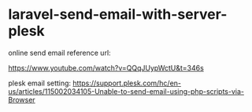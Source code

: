 # laravel-send-email-with-server-plesk
online send email reference url:

https://www.youtube.com/watch?v=QQqJUypWctU&t=346s

plesk email setting:
https://support.plesk.com/hc/en-us/articles/115002034105-Unable-to-send-email-using-php-scripts-via-Browser
